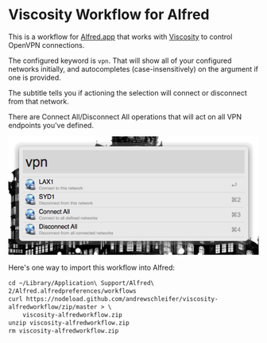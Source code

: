 
Viscosity Workflow for Alfred
=============================

This is a workflow for [Alfred.app](http://www.alfredapp.com/) that
works with [Viscosity](http://www.sparklabs.com/viscosity/) to control
OpenVPN connections.

The configured keyword is `vpn`. That will show all of your configured
networks initially, and autocompletes (case-insensitively) on the
argument if one is provided.

The subtitle tells you if actioning the selection will connect or
disconnect from that network.

There are Connect All/Disconnect All operations that will act on
all VPN endpoints you've defined.

![Screenshot](viscosity.png)

Here's one way to import this workflow into Alfred:

    cd ~/Library/Application\ Support/Alfred\ 2/Alfred.alfredpreferences/workflows
    curl https://nodeload.github.com/andrewschleifer/viscosity-alfredworkflow/zip/master > \
        viscosity-alfredworkflow.zip
    unzip viscosity-alfredworkflow.zip
    rm viscosity-alfredworkflow.zip

